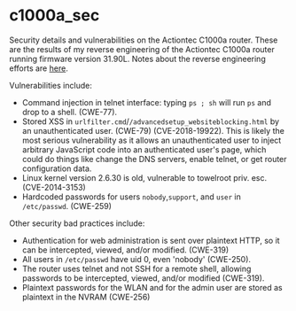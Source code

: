 # c1000a_sec
Security details and vulnerabilities on the Actiontec C1000a router.
These are the results of my reverse engineering of the Actiontec C1000a router running firmware version 31.90L. Notes about
the reverse engineering efforts are [here](notes.md).

Vulnerabilities include:
* Command injection in telnet interface: typing `ps ; sh` will run `ps` and drop to a shell. (CWE-77).
* Stored XSS in `urlfilter.cmd`/`/advancedsetup_websiteblocking.html` by an unauthenticated user. (CWE-79)
(CVE-2018-19922). This is likely the most serious vulnerability as it allows an unauthenticated user
to inject arbitrary JavaScript code into an authenticated user's page, which could do things like change
the DNS servers, enable telnet, or get router configuration data.
* Linux kernel version 2.6.30 is old, vulnerable to towelroot priv. esc. (CVE-2014-3153)
* Hardcoded passwords for users `nobody`,`support`, and `user` in `/etc/passwd`. (CWE-259)

Other security bad practices include:
* Authentication for web administration is sent over plaintext HTTP, so it can be intercepted, viewed, and/or
modified. (CWE-319)
* All users in `/etc/passwd` have uid 0, even 'nobody' (CWE-250).
* The router uses telnet and not SSH for a remote shell, allowing passwords to be intercepted, viewed, and/or
modified (CWE-319).
* Plaintext passwords for the WLAN and for the admin user are stored as plaintext in the NVRAM (CWE-256)
